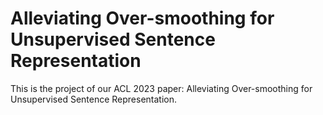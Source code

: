 # Alleviating Over-smoothing for Unsupervised Sentence Representation
This is the project of our ACL 2023 paper: Alleviating Over-smoothing for Unsupervised Sentence Representation.
